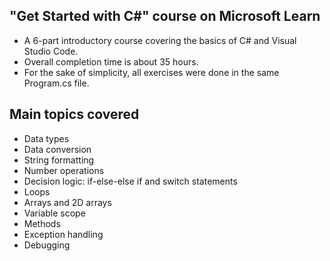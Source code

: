 ## "Get Started with C#" course on Microsoft Learn
- A 6-part introductory course covering the basics of C# and Visual Studio Code.
- Overall completion time is about 35 hours.
- For the sake of simplicity, all exercises were done in the same Program.cs file.

## Main topics covered
- Data types
- Data conversion
- String formatting
- Number operations
- Decision logic: if-else-else if and switch statements
- Loops
- Arrays and 2D arrays
- Variable scope
- Methods
- Exception handling
- Debugging
